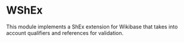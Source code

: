 # WShEx

This module implements a ShEx extension for Wikibase that takes into account qualifiers and references for validation.